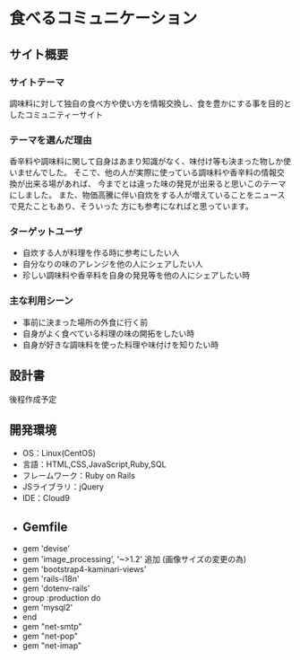 # 食べるコミュニケーション
## サイト概要
### サイトテーマ
<!--何を『目的』とし、どのような『分類』なのかを簡潔に書く-->
​調味料に対して独自の食べ方や使い方を情報交換し、食を豊かにする事を目的としたコミュニティーサイト
### テーマを選んだ理由
<!--なぜこのようなテーマにしたかを説明する-->
香辛料や調味料に関して自身はあまり知識がなく、味付け等も決まった物しか使いませんでした。
そこで、他の人が実際に使っている調味料や香辛料の情報交換が出来る場があれば、
今までとは違った味の発見が出来ると思いこのテーマにしました。
また、物価高騰に伴い自炊をする人が増えていることをニュースで見たこともあり、そういった
方にも参考になればと思っています。
### ターゲットユーザ
<!--誰に使ってもらうかを具体的に記載する-->
- 自炊する人が料理を作る時に参考にしたい人
- 自分なりの味のアレンジを他の人にシェアしたい人
- 珍しい調味料や香辛料を自身の発見等を他の人にシェアしたい時
### 主な利用シーン
<!--どのような時に使うのかの状況を記載すること-->
- 事前に決まった場所の外食に行く前
- 自身がよく食べている料理の味の開拓をしたい時
- 自身が好きな調味料を使った料理や味付けを知りたい時
## 設計書
<!--テーマを設定・提出する時点では不要です-->
​後程作成予定
## 開発環境
- OS：Linux(CentOS)
- 言語：HTML,CSS,JavaScript,Ruby,SQL
- フレームワーク：Ruby on Rails
- JSライブラリ：jQuery
- IDE：Cloud9
- ## Gemfile
- gem 'devise'
- gem 'image_processing', '~>1.2' 追加 (画像サイズの変更の為)
- gem 'bootstrap4-kaminari-views'
- gem 'rails-i18n'
- gem 'dotenv-rails'
- group :production do
-   gem 'mysql2'
- end
- gem "net-smtp"
- gem "net-pop"
- gem "net-imap"